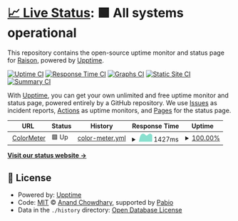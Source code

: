 # [📈 Live Status](https://wongyuxuan.github.io/status.colormeter.hzcaipu.com): <!--live status--> **🟩 All systems operational**

This repository contains the open-source uptime monitor and status page for [Raison](https://wongyuxuan.github.io/status.colormeter.hzcaipu.com), powered by [Upptime](https://github.com/upptime/upptime).

[![Uptime CI](https://github.com/wongyuxuan/status.colormeter.hzcaipu.com/workflows/Uptime%20CI/badge.svg)](https://github.com/wongyuxuan/status.colormeter.hzcaipu.com/actions?query=workflow%3A%22Uptime+CI%22)
[![Response Time CI](https://github.com/wongyuxuan/status.colormeter.hzcaipu.com/workflows/Response%20Time%20CI/badge.svg)](https://github.com/wongyuxuan/status.colormeter.hzcaipu.com/actions?query=workflow%3A%22Response+Time+CI%22)
[![Graphs CI](https://github.com/wongyuxuan/status.colormeter.hzcaipu.com/workflows/Graphs%20CI/badge.svg)](https://github.com/wongyuxuan/status.colormeter.hzcaipu.com/actions?query=workflow%3A%22Graphs+CI%22)
[![Static Site CI](https://github.com/wongyuxuan/status.colormeter.hzcaipu.com/workflows/Static%20Site%20CI/badge.svg)](https://github.com/wongyuxuan/status.colormeter.hzcaipu.com/actions?query=workflow%3A%22Static+Site+CI%22)
[![Summary CI](https://github.com/wongyuxuan/status.colormeter.hzcaipu.com/workflows/Summary%20CI/badge.svg)](https://github.com/wongyuxuan/status.colormeter.hzcaipu.com/actions?query=workflow%3A%22Summary+CI%22)

With [Upptime](https://upptime.js.org), you can get your own unlimited and free uptime monitor and status page, powered entirely by a GitHub repository. We use [Issues](https://github.com/wongyuxuan/status.colormeter.hzcaipu.com/issues) as incident reports, [Actions](https://github.com/wongyuxuan/status.colormeter.hzcaipu.com/actions) as uptime monitors, and [Pages](https://wongyuxuan.github.io/status.colormeter.hzcaipu.com) for the status page.

<!--start: status pages-->
<!-- This summary is generated by Upptime (https://github.com/upptime/upptime) -->
<!-- Do not edit this manually, your changes will be overwritten -->
<!-- prettier-ignore -->
| URL | Status | History | Response Time | Uptime |
| --- | ------ | ------- | ------------- | ------ |
| <img alt="" src="https://icons.duckduckgo.com/ip3/colormeter.hzcaipu.com.ico" height="13"> [ColorMeter](https://colormeter.hzcaipu.com/api/device_type_setting/latest) | 🟩 Up | [color-meter.yml](https://github.com/wongyuxuan/status.colormeter.hzcaipu.com/commits/HEAD/history/color-meter.yml) | <details><summary><img alt="Response time graph" src="./graphs/color-meter/response-time-week.png" height="20"> 1427ms</summary><br><a href="https://wongyuxuan.github.io/status.colormeter.hzcaipu.com/history/color-meter"><img alt="Response time 1498" src="https://img.shields.io/endpoint?url=https%3A%2F%2Fraw.githubusercontent.com%2Fwongyuxuan%2Fstatus.colormeter.hzcaipu.com%2FHEAD%2Fapi%2Fcolor-meter%2Fresponse-time.json"></a><br><a href="https://wongyuxuan.github.io/status.colormeter.hzcaipu.com/history/color-meter"><img alt="24-hour response time 1335" src="https://img.shields.io/endpoint?url=https%3A%2F%2Fraw.githubusercontent.com%2Fwongyuxuan%2Fstatus.colormeter.hzcaipu.com%2FHEAD%2Fapi%2Fcolor-meter%2Fresponse-time-day.json"></a><br><a href="https://wongyuxuan.github.io/status.colormeter.hzcaipu.com/history/color-meter"><img alt="7-day response time 1427" src="https://img.shields.io/endpoint?url=https%3A%2F%2Fraw.githubusercontent.com%2Fwongyuxuan%2Fstatus.colormeter.hzcaipu.com%2FHEAD%2Fapi%2Fcolor-meter%2Fresponse-time-week.json"></a><br><a href="https://wongyuxuan.github.io/status.colormeter.hzcaipu.com/history/color-meter"><img alt="30-day response time 1443" src="https://img.shields.io/endpoint?url=https%3A%2F%2Fraw.githubusercontent.com%2Fwongyuxuan%2Fstatus.colormeter.hzcaipu.com%2FHEAD%2Fapi%2Fcolor-meter%2Fresponse-time-month.json"></a><br><a href="https://wongyuxuan.github.io/status.colormeter.hzcaipu.com/history/color-meter"><img alt="1-year response time 1498" src="https://img.shields.io/endpoint?url=https%3A%2F%2Fraw.githubusercontent.com%2Fwongyuxuan%2Fstatus.colormeter.hzcaipu.com%2FHEAD%2Fapi%2Fcolor-meter%2Fresponse-time-year.json"></a></details> | <details><summary><a href="https://wongyuxuan.github.io/status.colormeter.hzcaipu.com/history/color-meter">100.00%</a></summary><a href="https://wongyuxuan.github.io/status.colormeter.hzcaipu.com/history/color-meter"><img alt="All-time uptime 99.96%" src="https://img.shields.io/endpoint?url=https%3A%2F%2Fraw.githubusercontent.com%2Fwongyuxuan%2Fstatus.colormeter.hzcaipu.com%2FHEAD%2Fapi%2Fcolor-meter%2Fuptime.json"></a><br><a href="https://wongyuxuan.github.io/status.colormeter.hzcaipu.com/history/color-meter"><img alt="24-hour uptime 100.00%" src="https://img.shields.io/endpoint?url=https%3A%2F%2Fraw.githubusercontent.com%2Fwongyuxuan%2Fstatus.colormeter.hzcaipu.com%2FHEAD%2Fapi%2Fcolor-meter%2Fuptime-day.json"></a><br><a href="https://wongyuxuan.github.io/status.colormeter.hzcaipu.com/history/color-meter"><img alt="7-day uptime 100.00%" src="https://img.shields.io/endpoint?url=https%3A%2F%2Fraw.githubusercontent.com%2Fwongyuxuan%2Fstatus.colormeter.hzcaipu.com%2FHEAD%2Fapi%2Fcolor-meter%2Fuptime-week.json"></a><br><a href="https://wongyuxuan.github.io/status.colormeter.hzcaipu.com/history/color-meter"><img alt="30-day uptime 100.00%" src="https://img.shields.io/endpoint?url=https%3A%2F%2Fraw.githubusercontent.com%2Fwongyuxuan%2Fstatus.colormeter.hzcaipu.com%2FHEAD%2Fapi%2Fcolor-meter%2Fuptime-month.json"></a><br><a href="https://wongyuxuan.github.io/status.colormeter.hzcaipu.com/history/color-meter"><img alt="1-year uptime 99.96%" src="https://img.shields.io/endpoint?url=https%3A%2F%2Fraw.githubusercontent.com%2Fwongyuxuan%2Fstatus.colormeter.hzcaipu.com%2FHEAD%2Fapi%2Fcolor-meter%2Fuptime-year.json"></a></details>

<!--end: status pages-->

[**Visit our status website →**](https://wongyuxuan.github.io/status.colormeter.hzcaipu.com)

## 📄 License

- Powered by: [Upptime](https://github.com/upptime/upptime)
- Code: [MIT](./LICENSE) © [Anand Chowdhary](https://anandchowdhary.com), supported by [Pabio](https://pabio.com)
- Data in the `./history` directory: [Open Database License](https://opendatacommons.org/licenses/odbl/1-0/)
